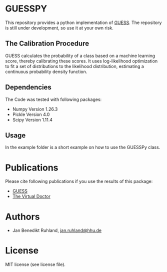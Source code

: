 # GUESSPY
This repository provides a python implementation of [GUESS](https://academic.oup.com/bioinformatics/article/35/14/2458/5216311?login=true). The repository is still under development, so use it at your own risk.

## The Calibration Procedure
GUESS calculates the probability of a class based on a machine learning score, thereby calibrating these scores. It uses log-likelihood optimization to fit a set of distributions to the likelihood distribution, estimating a continuous probability density function.

## Dependencies
The Code was tested with following packages:
   * Numpy Version 1.26.3
   * Pickle Version 4.0
   * Scipy Version 1.11.4
   
## Usage
In the example folder is a short example on how to use the GUESSPy class. 
   
# Publications
Please cite following publications if you use the results of this package:

   * [GUESS](https://academic.oup.com/bioinformatics/article/35/14/2458/5216311?login=true)
   * [The Virtual Doctor](TODO)
   
# Authors
   * Jan Benedikt Ruhland, jan.ruhland@hhu.de
   
# License
MIT license (see license file). 
